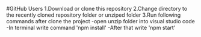 #GitHub Users
1.Download or clone this repository
2.Change directory to the recently cloned repository folder or unziped folder
3.Run following commands after clone the project
   -open unzip folder into visual studio code 
   -In terminal write command 'npm install'
   -After that write 'npm start'
   
